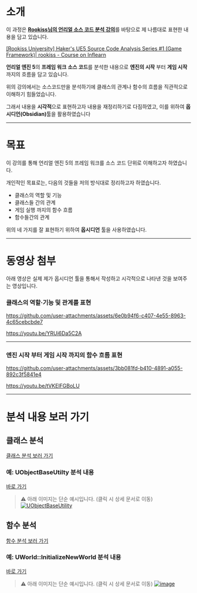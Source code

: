# 소개

이 과정은 [**Rookiss님의 언리얼 소스 코드 분석 강의**](https://www.inflearn.com/course/unreal-%EC%86%8C%EC%8A%A4%EC%BD%94%EB%93%9C%EB%B6%84%EC%84%9D-1/dashboard)를 바탕으로 제 나름대로 표현한 내용을 담고 있습니다.

[[Rookiss University] Haker's UE5 Source Code Analysis Series #1 (Game Framework)| rookiss - Course on Inflearn](https://www.inflearn.com/course/unreal-%EC%86%8C%EC%8A%A4%EC%BD%94%EB%93%9C%EB%B6%84%EC%84%9D-1/dashboard)

**언리얼 엔진 5**의 **프레임 워크** **소스 코드**를 분석한 내용으로 **엔진의 시작** 부터 **게임 시작** 까지의 흐름을 담고 있습니다.

위의 강의에서는 소스코드만을 분석하기에 클래스의 관계나 함수의 흐름을 직관적으로 이해하기 힘들었습니다.

그래서 내용을 **시각적**으로 표현하고자 내용을 재정리하기로 다짐하였고, 이를 위하여 <b>옵시디언(Obsidian)</b>툴을 활용하였습니다

---

# 목표

이 강의를 통해 언리얼 엔진 5의 프레임 워크를 소스 코드 단위로 이해하고자 하였습니다.

개인적인 목표로는, 다음의 것들을 저의 방식대로 정리하고자 하였습니다.

- 클래스의 역할 및 기능
- 클래스들 간의 관계
- 게임 실행 까지의 함수 흐름
- 함수들간의 관계

위의 네 가지를 잘 표현하기 위하여 **옵시디언** 툴을 사용하였습니다.

---

# 동영상 첨부

아래 영상은 실제 제가 옵시디언 툴을 통해서 작성하고 시각적으로 나타낸 것을 보여주는 영상입니다.

### 클래스의 역할·기능 및 관계를 표현


https://github.com/user-attachments/assets/6e0b94f6-c407-4e55-8963-4c65cebcbde7



https://youtu.be/YRUi6Da5C2A

---

### 엔진 시작 부터 게임 시작 까지의 함수 흐름 표현


https://github.com/user-attachments/assets/3bb081fd-b410-4891-a055-892c3f5841e4


https://youtu.be/tVKElFGBoLU

---

# 분석 내용 보러 가기

## 클래스 분석
[클래스 분석 보러 가기](https://github.com/dkglee/UnrealEngine5_Source_Analysis_Framework/tree/main/%ED%81%B4%EB%9E%98%EC%8A%A4%20%EA%B8%B0%EB%B0%98%20%EC%A0%84%EC%B2%B4%20%EB%B6%84%EC%84%9D/Class) <br>

### 예: UObjectBaseUtilty 분석 내용
[바로 가기](https://github.com/dkglee/UnrealEngine5_Source_Analysis_Framework/blob/main/%ED%81%B4%EB%9E%98%EC%8A%A4%20%EA%B8%B0%EB%B0%98%20%EC%A0%84%EC%B2%B4%20%EB%B6%84%EC%84%9D/Class/UObjectBaseUtility.md)

> ⚠️ 아래 이미지는 단순 예시입니다. (클릭 시 상세 문서로 이동)
[![UObjectBaseUtility](https://github.com/user-attachments/assets/761eb204-0611-4f27-beaf-834c7fce6ca0)](https://github.com/dkglee/UnrealEngine5_Source_Analysis_Framework/blob/main/%ED%81%B4%EB%9E%98%EC%8A%A4%20%EA%B8%B0%EB%B0%98%20%EC%A0%84%EC%B2%B4%20%EB%B6%84%EC%84%9D/Class/UObjectBaseUtility.md)

## 함수 분석
[함수 분석 보러 가기](https://github.com/dkglee/UnrealEngine5_Source_Analysis_Framework/tree/main/%ED%95%A8%EC%88%98%20%EA%B8%B0%EB%B0%98%20%EC%83%81%EC%84%B8%20%EB%B6%84%EC%84%9D)

### 예: UWorld::InitializeNewWorld 분석 내용
[바로 가기](https://github.com/dkglee/UnrealEngine5_Source_Analysis_Framework/blob/main/%ED%95%A8%EC%88%98%20%EA%B8%B0%EB%B0%98%20%EC%83%81%EC%84%B8%20%EB%B6%84%EC%84%9D/UWorld/(UWorld)InitializeNewWorld.md)
> ⚠️ 아래 이미지는 단순 예시입니다. (클릭 시 상세 문서로 이동)
[![image](https://github.com/user-attachments/assets/c3b4e195-63af-45e3-b4ea-16ba303c64fd)](https://github.com/dkglee/UnrealEngine5_Source_Analysis_Framework/blob/main/%ED%95%A8%EC%88%98%20%EA%B8%B0%EB%B0%98%20%EC%83%81%EC%84%B8%20%EB%B6%84%EC%84%9D/UWorld/(UWorld)InitializeNewWorld.md)
